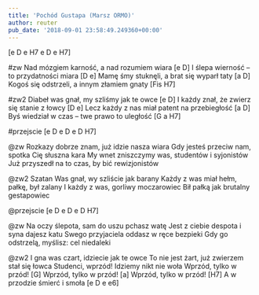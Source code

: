 ```yaml
---
title: 'Pochód Gustapa (Marsz ORMO)'
author: reuter
pub_date: '2018-09-01 23:58:49.249360+00:00'
---
```


[e D e H7 e D e H7]

#zw
Nad mózgiem karność, a nad rozumiem wiara [e D]
I ślepa wierność – to przydatności miara [D e]
Mamę śmy stuknęli, a brat się wyparł taty [a D]
Kogoś się odstrzeli, a innym złamiem gnaty [Fis H7]

#zw2
Diabeł was gnał, my szliśmy jak te owce [e D]
I każdy znał, że zwierz się stanie z łowcy [D e]
Lecz każdy z nas miał patent na przebiegłość [a D]
Byś wiedział w czas – twe prawo to uległość [G a H7]

#przejscie
[e D e D e D H7]

@zw
Rozkazy dobrze znam, już idzie nasza wiara
Gdy jesteś przeciw nam, spotka Cię słuszna kara
My wnet zniszczymy was, studentów i syjonistów
Już przyszedł na to czas, by bić rewizjonistów

@zw2
Szatan Was gnał, wy szliście jak barany
Każdy z was miał hełm, pałkę, był zalany
I każdy z was, gorliwy moczarowiec
Bił pałką jak brutalny gestapowiec

@przejscie
[e D e D e D H7]

@zw
Na oczy ślepota, sam do uszu pchasz watę
Jest z ciebie despota i syna dajesz katu
Swego przyjaciela oddasz w ręce bezpieki
Gdy go odstrzelą, myślisz: cel niedaleki

@zw2
I gna was czart, idziecie jak te owce
To nie jest żart, już zwierzem stał się łowca
Studenci, wprzód! Idziemy nikt nie woła
Wprzód, tylko w przód! [G]
Wprzód, tylko w przód! [a]
Wprzód, tylko w przód! [H7]
A w przodzie śmierć i smoła [e D e e6]